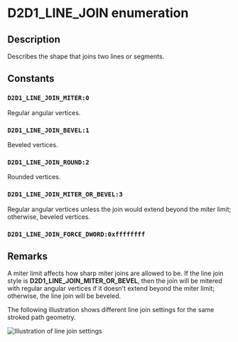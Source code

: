 # D2D1_LINE_JOIN enumeration

## Description

Describes the shape that joins two lines or segments.

## Constants

### `D2D1_LINE_JOIN_MITER:0`

Regular angular vertices.

### `D2D1_LINE_JOIN_BEVEL:1`

Beveled vertices.

### `D2D1_LINE_JOIN_ROUND:2`

Rounded vertices.

### `D2D1_LINE_JOIN_MITER_OR_BEVEL:3`

Regular angular vertices unless the join would extend beyond the miter limit; otherwise, beveled vertices.

### `D2D1_LINE_JOIN_FORCE_DWORD:0xffffffff`

## Remarks

A miter limit affects how sharp miter joins are allowed to be.
If the line join style is **D2D1_LINE_JOIN_MITER_OR_BEVEL**, then the join will be mitered with regular angular vertices if it doesn't extend
beyond the miter limit; otherwise, the line join will be beveled.

The following illustration shows different line join settings for the same stroked path geometry.

![Illustration of line join settings](https://learn.microsoft.com/windows/win32/api/d2d1/images/StrokeStyle_Join.png)